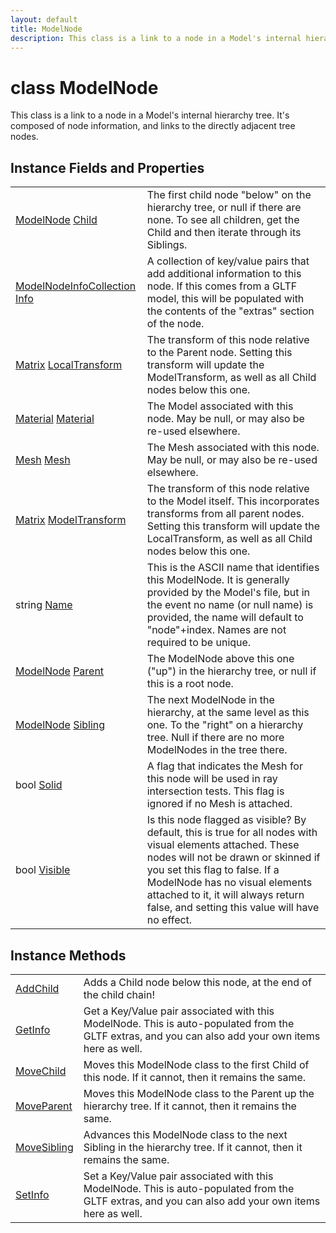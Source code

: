 ```yaml
---
layout: default
title: ModelNode
description: This class is a link to a node in a Model's internal hierarchy tree. It's composed of node information, and links to the directly adjacent tree nodes.
---
```

# class ModelNode

This class is a link to a node in a Model's internal
hierarchy tree. It's composed of node information, and links to
the directly adjacent tree nodes.

## Instance Fields and Properties

|  |  |
|--|--|
|[ModelNode]({{site.url}}/Pages/StereoKit/ModelNode.html) [Child]({{site.url}}/Pages/StereoKit/ModelNode/Child.html)|The first child node "below" on the hierarchy tree, or null if there are none. To see all children, get the Child and then iterate through its Siblings.|
|[ModelNodeInfoCollection]({{site.url}}/Pages/StereoKit/ModelNodeInfoCollection.html) [Info]({{site.url}}/Pages/StereoKit/ModelNode/Info.html)|A collection of key/value pairs that add additional information to this node. If this comes from a GLTF model, this will be populated with the contents of the "extras" section of the node.|
|[Matrix]({{site.url}}/Pages/StereoKit/Matrix.html) [LocalTransform]({{site.url}}/Pages/StereoKit/ModelNode/LocalTransform.html)|The transform of this node relative to the Parent node. Setting this transform will update the ModelTransform, as well as all Child nodes below this one.|
|[Material]({{site.url}}/Pages/StereoKit/Material.html) [Material]({{site.url}}/Pages/StereoKit/ModelNode/Material.html)|The Model associated with this node. May be null, or may also be re-used elsewhere.|
|[Mesh]({{site.url}}/Pages/StereoKit/Mesh.html) [Mesh]({{site.url}}/Pages/StereoKit/ModelNode/Mesh.html)|The Mesh associated with this node. May be null, or may also be re-used elsewhere.|
|[Matrix]({{site.url}}/Pages/StereoKit/Matrix.html) [ModelTransform]({{site.url}}/Pages/StereoKit/ModelNode/ModelTransform.html)|The transform of this node relative to the Model itself. This incorporates transforms from all parent nodes. Setting this transform will update the LocalTransform, as well as all Child nodes below this one.|
|string [Name]({{site.url}}/Pages/StereoKit/ModelNode/Name.html)|This is the ASCII name that identifies this ModelNode. It is generally provided by the Model's file, but in the event no name (or null name) is provided, the name will default to "node"+index. Names are not required to be unique.|
|[ModelNode]({{site.url}}/Pages/StereoKit/ModelNode.html) [Parent]({{site.url}}/Pages/StereoKit/ModelNode/Parent.html)|The ModelNode above this one ("up") in the hierarchy tree, or null if this is a root node.|
|[ModelNode]({{site.url}}/Pages/StereoKit/ModelNode.html) [Sibling]({{site.url}}/Pages/StereoKit/ModelNode/Sibling.html)|The next ModelNode in the hierarchy, at the same level as this one. To the "right" on a hierarchy tree. Null if there are no more ModelNodes in the tree there.|
|bool [Solid]({{site.url}}/Pages/StereoKit/ModelNode/Solid.html)|A flag that indicates the Mesh for this node will be used in ray intersection tests. This flag is ignored if no Mesh is attached.|
|bool [Visible]({{site.url}}/Pages/StereoKit/ModelNode/Visible.html)|Is this node flagged as visible? By default, this is true for all nodes with visual elements attached. These nodes will not be drawn or skinned if you set this flag to false. If a ModelNode has no visual elements attached to it, it will always return false, and setting this value will have no effect.|

## Instance Methods

|  |  |
|--|--|
|[AddChild]({{site.url}}/Pages/StereoKit/ModelNode/AddChild.html)|Adds a Child node below this node, at the end of the child chain!|
|[GetInfo]({{site.url}}/Pages/StereoKit/ModelNode/GetInfo.html)|Get a Key/Value pair associated with this ModelNode. This is auto-populated from the GLTF extras, and you can also add your own items here as well.|
|[MoveChild]({{site.url}}/Pages/StereoKit/ModelNode/MoveChild.html)|Moves this ModelNode class to the first Child of this node. If it cannot, then it remains the same.|
|[MoveParent]({{site.url}}/Pages/StereoKit/ModelNode/MoveParent.html)|Moves this ModelNode class to the Parent up the hierarchy tree. If it cannot, then it remains the same.|
|[MoveSibling]({{site.url}}/Pages/StereoKit/ModelNode/MoveSibling.html)|Advances this ModelNode class to the next Sibling in the hierarchy tree. If it cannot, then it remains the same.|
|[SetInfo]({{site.url}}/Pages/StereoKit/ModelNode/SetInfo.html)|Set a Key/Value pair associated with this ModelNode. This is auto-populated from the GLTF extras, and you can also add your own items here as well.|
